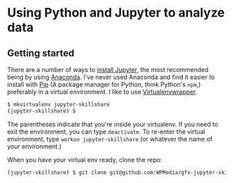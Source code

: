# Using Python and Jupyter to analyze data

## Getting started

There are a number of ways to [install Jupyter](http://jupyter.readthedocs.io/en/latest/install.html), the most recommended being by using [Anaconda](https://www.continuum.io/downloads). I've never used Anaconda and find it easier to install with [Pip](https://pypi.python.org/pypi/pip) (A package manager for Python, think Python's `npm`,) preferably in a virtual environment. I like to use [Virtualenvwrapper](https://virtualenvwrapper.readthedocs.io/en/latest/).

```bash
$ mkvirtualenv jupyter-skillshare
(jupyter-skillshare) $
```

The parentheses indicate that you're inside your virtualenv. If you need to exit the environment, you can type `deactivate`. To re-enter the virtual environment, type `workon jupyter-skillshare` (or whatever the name of your environment.)

When you have your virtual env ready, clone the repo:

```bash
(jupyter-skillshare) $ git clone git@github.com:WPMedia/gfx-jupyter-skillshare.git jupyter-skillshare
```

